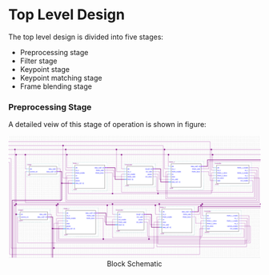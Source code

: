 # Top Level Design

 The top level design is divided into five stages: 
 * Preprocessing stage
 * Filter stage
 * Keypoint stage
 * Keypoint matching stage
 * Frame blending stage
 
 ### Preprocessing Stage
 A detailed veiw of this stage of operation is shown in figure:
 <p align = "center">
  <img src = "https://github.com/AugustinJose1221/FPGA-Build/blob/beta/img/Diagram1.png"> <br>
  Block Schematic
</p>
